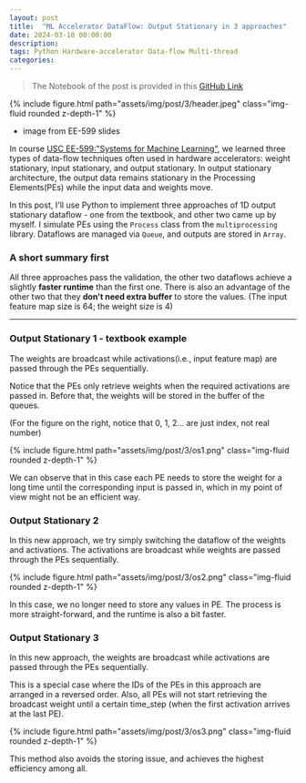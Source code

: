 ```yaml
---
layout: post
title:  "ML Accelerator DataFlow: Output Stationary in 3 approaches"
date: 2024-03-18 00:00:00
description:
tags: Python Hardware-accelerator Data-flow Multi-thread
categories:
---
```


> The Notebook of the post is provided in this [GitHub Link](https://github.com/ngcxy/Systems-of-ML)

<div class="row mt-3">
    <div class="col-sm mt-3 mt-md-0">
        {% include figure.html path="assets/img/post/3/header.jpeg" class="img-fluid rounded z-depth-1" %}
    </div>
</div>

- image from EE-599 slides


In course [USC EE-599:"Systems for Machine Learning"](https://ece-classes.usc.edu/ee599ml/), we learned three types of data-flow techniques often used in hardware accelerators:
weight stationary, input stationary, and output stationary.
In output stationary architecture, the output data remains stationary in the Processing Elements(PEs) while the input data and weights move.

In this post, I'll use Python to implement three approaches of 1D output stationary dataflow - one from the textbook, and other two came up by myself.
I simulate PEs using the `Process` class from the `multiprocessing` library. Dataflows are managed via `Queue`, and outputs are stored in `Array`.

### A short summary first

All three approaches pass the validation, the other two dataflows achieve a slightly **faster runtime** than the first one.
There is also an advantage of the other two that they **don't need extra buffer** to store the values.
(The input feature map size is 64; the weight size is 4)


---

### Output Stationary 1 - textbook example

The weights are broadcast while activations(i.e., input feature map) are passed through the PEs sequentially.

Notice that the PEs only retrieve weights when the required activations are passed in. Before that, the weights will be stored in the buffer of the queues.

(For the figure on the right, notice that 0, 1, 2... are just index, not real number)

<div class="row mt-3">
    <div class="col-sm mt-3 mt-md-0">
        {% include figure.html path="assets/img/post/3/os1.png" class="img-fluid rounded z-depth-1" %}
    </div>
</div>


We can observe that in this case each PE needs to store the weight for a long time until the corresponding input is passed in,
which in my point of view might not be an efficient way.

### Output Stationary 2

In this new approach, we try simply switching the dataflow of the weights and activations. The activations are broadcast while weights are passed through the PEs sequentially.

<div class="row mt-3">
    <div class="col-sm mt-3 mt-md-0">
        {% include figure.html path="assets/img/post/3/os2.png" class="img-fluid rounded z-depth-1" %}
    </div>
</div>

In this case, we no longer need to store any values in PE. The process is more straight-forward, and the runtime is also a bit faster.

### Output Stationary 3

In this new approach, the weights are broadcast while activations are passed through the PEs sequentially.

This is a special case where the IDs of the PEs in this approach are arranged in a reversed order.
Also, all PEs will not start retrieving the broadcast weight until a certain time_step (when the first activation arrives at the last PE).

<div class="row mt-3">
    <div class="col-sm mt-3 mt-md-0">
        {% include figure.html path="assets/img/post/3/os3.png" class="img-fluid rounded z-depth-1" %}
    </div>
</div>

This method also avoids the storing issue, and achieves the highest efficiency among all.